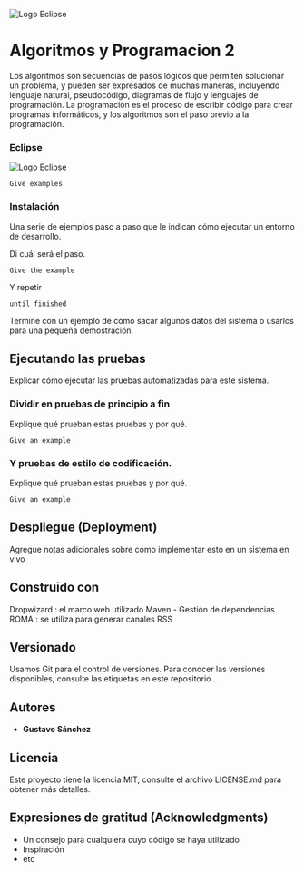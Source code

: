 
![Logo Eclipse](https://cdn.icon-icons.com/icons2/1381/PNG/512/eclipse_94656.png)

# Algoritmos y Programacion 2

Los algoritmos son secuencias de pasos lógicos que permiten solucionar un problema, y pueden ser expresados de muchas maneras, incluyendo lenguaje natural, pseudocódigo, diagramas de flujo y lenguajes de programación. La programación es el proceso de escribir código para crear programas informáticos, y los algoritmos son el paso previo a la programación. 

### Eclipse

![Logo Eclipse](https://cdn.icon-icons.com/icons2/1381/PNG/512/eclipse_94656.png)

```
Give examples
```

### Instalación

Una serie de ejemplos paso a paso que le indican cómo ejecutar un entorno de desarrollo.

Di cuál será el paso.

```
Give the example
```

Y repetir

```
until finished
```

Termine con un ejemplo de cómo sacar algunos datos del sistema o usarlos para una pequeña demostración.

## Ejecutando las pruebas

Explicar cómo ejecutar las pruebas automatizadas para este sistema.

### Dividir en pruebas de principio a fin

Explique qué prueban estas pruebas y por qué.

```
Give an example
```

### Y pruebas de estilo de codificación.

Explique qué prueban estas pruebas y por qué.

```
Give an example
```

## Despliegue (Deployment)

Agregue notas adicionales sobre cómo implementar esto en un sistema en vivo


## Construido con

Dropwizard : el marco web utilizado
Maven - Gestión de dependencias
ROMA : se utiliza para generar canales RSS

## Versionado

Usamos Git para el control de versiones. Para conocer las versiones disponibles, consulte las etiquetas en este repositorio .

## Autores

* **Gustavo Sánchez** 


## Licencia

Este proyecto tiene la licencia MIT; consulte el archivo LICENSE.md para obtener más detalles.

## Expresiones de gratitud (Acknowledgments)

* Un consejo para cualquiera cuyo código se haya utilizado
* Inspiración
* etc
